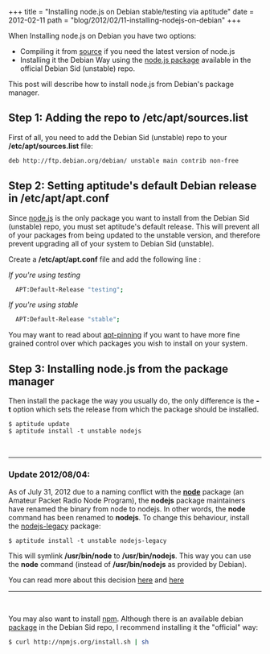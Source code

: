 +++
title = "Installing node.js on Debian stable/testing via aptitude"
date = 2012-02-11 
path = "blog/2012/02/11-installing-nodejs-on-debian"
+++

When Installing node.js on Debian you have two options:

   * Compiling it from [source](https://github.com/joyent/node) if you need the latest version of node.js
   * Installing it the Debian Way using the [node.js package](https://packages.debian.org/sid/nodejs)
 available in the official Debian Sid (unstable) repo.

This post will describe how to install node.js from Debian's package manager.


Step 1: Adding the repo to /etc/apt/sources.list
------------------------------------------------

First of all, you need to add the Debian Sid (unstable) repo to your **/etc/apt/sources.list** file:

```sh
deb http://ftp.debian.org/debian/ unstable main contrib non-free
```

Step 2: Setting aptitude's default Debian release in /etc/apt/apt.conf
--------------------------------------------------------------------------
Since [node.js](https://packages.debian.org/sid/nodejs) is the only package you
want to install from the Debian Sid (unstable) repo, you must set aptitude's
default release. This will prevent all of your packages from being updated to
the unstable version, and therefore prevent upgrading all of your system to Debian Sid (unstable).

Create a **/etc/apt/apt.conf** file and add the following line :

*If you're using testing*
```sh
  APT:Default-Release "testing";
```
*If you're using stable*
```sh
  APT:Default-Release "stable";
```


You may want to read about [apt-pinning](https://wiki.debian.org/AptPreferences) if you want to have more fine grained control
over which packages you wish to install on your system.


Step 3: Installing node.js from the package manager
----------------------------------------------------
Then install the package the way you usually do, the only difference is the **-t** option
which sets the release from which the package should be installed.
```
$ aptitude update
$ aptitude install -t unstable nodejs
```
<br />

- - -

### Update 2012/08/04:
As of July 31, 2012 due to a naming conflict with the **[node](http://packages.debian.org/squeeze/node)**
package (an Amateur Packet Radio Node Program), the **nodejs** package maintainers have renamed the binary from node to nodejs.
In other words, the **node** command has been renamed to **nodejs**. To change this behaviour,
install the [nodejs-legacy](http://packages.debian.org/sid/nodejs-legacy) package:
```
$ aptitude install -t unstable nodejs-legacy
```

This will symlink **/usr/bin/node** to **/usr/bin/nodejs**. This way you can use the **node** command
(instead of **/usr/bin/nodejs** as provided by Debian).

You can read more about this decision [here](http://bugs.debian.org/cgi-bin/bugreport.cgi?bug=611698#82)
and [here](http://bugs.debian.org/cgi-bin/bugreport.cgi?bug=681360#108)

- - -

<br />

You may also want to install  [npm](http://npmjs.org/).
Although there is an available debian [package](http://packages.debian.org/sid/npm) in the Debian Sid repo, I recommend
installing it the "official" way:

```sh
$ curl http://npmjs.org/install.sh | sh
```








